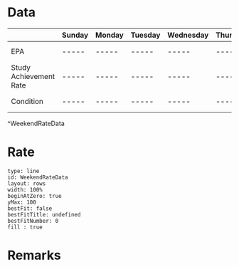 # Data

|       | Sunday | Monday | Tuesday | Wednesday | Thursday | Friday | Saturday |
| ----- | ----- | ----- | ----- | ----- | ----- | ----- | ----- |
| EPA | ----- | ----- | ----- | ----- | ----- | ----- | ----- |
| Study Achievement Rate | ----- | ----- | ----- | ----- | ----- | ----- | ----- |
| Condition | ----- | ----- | ----- | ----- | ----- | ----- | ----- |
^WeekendRateData


# Rate

```chart
type: line
id: WeekendRateData
layout: rows
width: 100%
beginAtZero: true
yMax: 100
bestFit: false
bestFitTitle: undefined
bestFitNumber: 0
fill : true
```


# Remarks